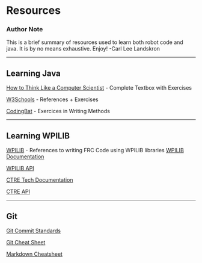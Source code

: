 # Resources

### Author Note
This is a brief summary of resources used to learn both robot code and java. It is by no means exhaustive. Enjoy! 
-Carl Lee Landskron
____

## Learning Java
[How to Think Like a Computer Scientist](https://greenteapress.com/thinkjava6/thinkjava.pdf) - Complete Textbox with Exercises

[W3Schools](https://www.w3schools.com/java/) - References + Exercises

[CodingBat](https://codingbat.com/java) - Exercices in Writing Methods
___

## Learning WPILIB
[WPILIB](https://docs.wpilib.org/en/stable/index.html) - References to writing FRC Code using WPILIB libraries
[WPILIB Documentation](https://docs.wpilib.org/en/stable/)

[WPILIB API](https://first.wpi.edu/FRC/roborio/release/docs/java/index.html)

[CTRE Tech Documentation](http://www.ctr-electronics.com/talon-fx.html#product_tabs_technical_resources)

[CTRE API](http://www.ctr-electronics.com/downloads/api/java/html/index.html)

______

## Git 
[Git Commit Standards](https://chris.beams.io/posts/git-commit/)

[Git Cheat Sheet](https://www.atlassian.com/git/tutorials/atlassian-git-cheatsheet)

[Markdown Cheatsheet](https://www.markdownguide.org/cheat-sheet/)
